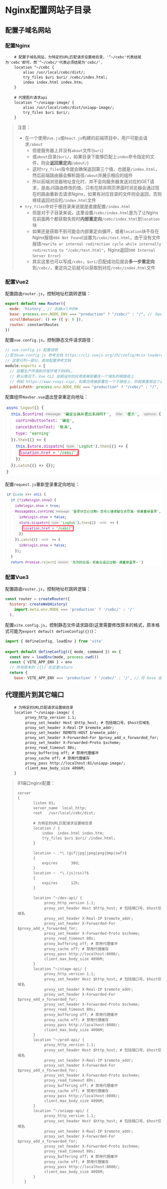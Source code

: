 # Nginx配置网站子目录

## 配置子域名网站

### 配置Nginx

```nginx
	# 配置子域名网站，为特定的URL匹配请求设置根目录，'^~/cebc'代表结尾为'cebc'即可，而'^~/cebc/'代表必须结尾为'cebc/'，
    location ^~/cebc {
        alias /usr/local/cebc/dist/;
        try_files $uri $uri/ /cebc/index.html;
        index index.html index.htm;
    }

    # 代理图片请求api
    location ^~/uniapp-image/ {
        alias /usr/local/cebc/dist/uniapp-image/;
        try_files $uri $uri/;
    }
```

> 注意：
>
> - 在一个使用`Vue.js`或`React.js`构建的前端项目中，用户可能会请求`/about`
>   - 但是服务器上并没有`about`文件(`$uri`)
>   - 或`about`目录(`$uri/`，如果目录下能够匹配上`index`命令指定的文件，则会**返回重定向**`/about/`)
>   - 这时`try_files`指令就会确保返回第三个值，也就是`/index.html`，然后前端路由器会解析路径`/about`并展示相应的组件
>   - 所以前端浏览器地址变化时，并不会向服务器发送对应的GET请求，是由JS路由修改的值，只有在除非网页界面时浏览器会通过现在的路由重新去请求Nginx，如果有对应目录的文件则会返回，否则继续返回对应的`/index.html`文件
> - `try_files`中对于根目录来说就是直接配置`/index.html`
>   - 但是对于子目录来说，这里设置`/cebc/index.html`是为了让Nginx在前面两个都获取失败时**内部重定向**`/cebc/index.html`到`location`块
>   - 如果还是获取不到可能会内部重定向循环，或者`location`块不存在Nginx报错`404 Not Found`(设置为`/cebc/test.html`，由于没有文件报错`rewrite or internal redirection cycle while internally redirecting to "/cebc/test.html"`，Nginx返回`500 Internal Server Error`)
>   - 其实这里也可以写成`/cebc`，`$uri/`匹配成功后就会**多一步重定向**到`/cebc/`，重定向之后就可以获取到对应`/cebc/index.html`文件

### 配置Vue2

配置路由`router.js`，控制地址栏跳转逻辑：

```js
export default new Router({
  mode: 'history', // 去掉url中的#
  base: process.env.NODE_ENV === "production" ? "/cebc/" : "/", // 与publicPath保持一致
  scrollBehavior: () => ({ y: 0 }),
  routes: constantRoutes
})
```

配置`vue.config.js`，控制静态文件请求路径：

```js
// vue.config.js 配置说明
//官方vue.config.js 参考文档 https://cli.vuejs.org/zh/config/#css-loaderoptions
// 这里只列一部分，具体配置参考文档
module.exports = {
  // 部署生产环境和开发环境下的URL。
  // 默认情况下，Vue CLI 会假设你的应用是被部署在一个域名的根路径上
  // 例如 https://www.ruoyi.vip/。如果应用被部署在一个子路径上，你就需要用这个选项指定这个子路径。例如，如果你的应用被部署在 https://www.ruoyi.vip/admin/，则设置 baseUrl 为 /admin/。
  publicPath: process.env.NODE_ENV === "production" ? "/cebc/" : "/",
```

配置组件`Navbar.vue`退出登录重定向地址：

![image-20240919161538905](img/5.Nginx配置网站子目录/image-20240919161538905.png)

配置`request.js`重新登录重定向地址：

![image-20240919161711494](img/5.Nginx配置网站子目录/image-20240919161711494.png)

### 配置Vue3

配置路由`router.js`，控制地址栏跳转逻辑：

```js
const router = createRouter({
  history: createWebHistory(
    import.meta.env.MODE === 'production' ? '/cebc/' : '/'
  ),
```

配置`vite.config.js`，控制静态文件请求路径(这里需要修改原本的格式，原本格式可能为`export default defineConfig({})`)：

```js
import { defineConfig, loadEnv } from 'vite'

export default defineConfig(({ mode, command }) => {
  const env = loadEnv(mode, process.cwd())
  const { VITE_APP_ENV } = env
  // 所有原本的`({})`在这里return
  return {
    base: VITE_APP_ENV === 'production' ? '/cebc/' : '/', // 将 base 设置为子目录路径
```

## 代理图片到其它端口

```nginx
    # 为特定的URL匹配请求设置根目录
    location ^~/uniapp-image/ {
         proxy_http_version 1.1;
         proxy_set_header Host $http_host; # 包括端口号，$host仅域名
         proxy_set_header X-Real-IP $remote_addr;
         proxy_set_header REMOTE-HOST $remote_addr;
         proxy_set_header X-Forwarded-For $proxy_add_x_forwarded_for;
         proxy_set_header X-Forwarded-Proto $scheme;
         proxy_read_timeout 80s;
         proxy_buffering off; # 禁用代理缓冲
         proxy_cache off; # 禁用代理缓存
         proxy_pass http://localhost:81/uniapp-image/;
         client_max_body_size 4096M;
    }
```

> 81端口nginx配置：
>
> ```nginx
> server
> {
>        listen 81;
>        server_name  local_http;
>        root   /usr/local/cebc/dist;
> 
>        # 为特定的URL匹配请求设置根目录
>        location / {
>            index  index.html index.htm;
>            try_files $uri $uri/ /index.html;
>        }
> 
>        location ~ .*\.(gif|jpg|jpeg|png|bmp|swf)$
>        {
>            expires      30d;
>        }
>        location ~ .*\.(js|css)?$
>        {
>            expires      12h;
>        }
> 
>        location ^~/dev-api/ {
>             proxy_http_version 1.1;
>             proxy_set_header Host $http_host; # 包括端口号，$host仅域名
>             proxy_set_header X-Real-IP $remote_addr;
>             proxy_set_header X-Forwarded-For $proxy_add_x_forwarded_for;
>             proxy_set_header X-Forwarded-Proto $scheme;
>             proxy_read_timeout 80s;
>             proxy_buffering off; # 禁用代理缓冲
>             proxy_cache off; # 禁用代理缓存
>             proxy_pass http://localhost:8080/;
>             client_max_body_size 4096M;
>        }
>        location ^~/stage-api/ {
>             proxy_http_version 1.1;
>             proxy_set_header Host $http_host; # 包括端口号，$host仅域名
>             proxy_set_header X-Real-IP $remote_addr;
>             proxy_set_header X-Forwarded-For $proxy_add_x_forwarded_for;
>             proxy_set_header X-Forwarded-Proto $scheme;
>             proxy_read_timeout 80s;
>             proxy_buffering off; # 禁用代理缓冲
>             proxy_cache off; # 禁用代理缓存
>             proxy_pass http://localhost:8080/;
>             client_max_body_size 4096M;
>        }
>        location ^~/prod-api/ {
>             proxy_http_version 1.1;
>             proxy_set_header Host $http_host; # 包括端口号，$host仅域名
>             proxy_set_header X-Real-IP $remote_addr;
>             proxy_set_header X-Forwarded-For $proxy_add_x_forwarded_for;
>             proxy_set_header X-Forwarded-Proto $scheme;
>             proxy_read_timeout 80s;
>             proxy_buffering off; # 禁用代理缓冲
>             proxy_cache off; # 禁用代理缓存
>             proxy_pass http://localhost:8080/;
>             client_max_body_size 4096M;
>        }
>        location ^~/uniapp-api/ {
>             proxy_http_version 1.1;
>             proxy_set_header Host $http_host; # 包括端口号，$host仅域名
>             proxy_set_header X-Real-IP $remote_addr;
>             proxy_set_header X-Forwarded-For $proxy_add_x_forwarded_for;
>             proxy_set_header X-Forwarded-Proto $scheme;
>             proxy_read_timeout 80s;
>             proxy_buffering off; # 禁用代理缓冲
>             proxy_cache off; # 禁用代理缓存
>             proxy_pass http://localhost:8080/;
>             client_max_body_size 4096M;
>        }
>    }
>    ```